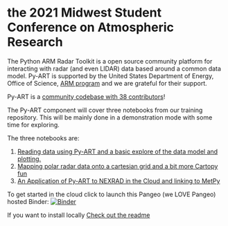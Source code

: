 # the 2021 Midwest Student Conference on Atmospheric Research

The Python ARM Radar Toolkit is a open source community platform for interacting with radar (and even LIDAR) data based
around a common data model. Py-ART is supported by the United States Department of Energy, Office of Science, 
[ARM program](www.arm.gov) and we are grateful for their support. 

Py-ART is a [community codebase with 38 contributors](https://github.com/ARM-DOE/pyart)!  

The Py-ART component will cover three notebooks from our training repository. This will be mainly done in a
 demonstration mode with some time for exploring.
 
 The three notebooks are:
 1) [Reading data using Py-ART and a basic explore of the data model and plotting.](../1-Introduction/1_pyart_reading_and_plotting_data.ipynb)
 2) [Mapping polar radar data onto a cartesian grid and a bit more Cartopy fun](../1-Introduction/2_Introduction_to_gridding.ipynb)
 3) [An Application of Py-ART to NEXRAD in the Cloud and linking to MetPy](../2-Cloud_Examples/1-NEXRAD_on_Amazon.ipynb)
 
 To get started in the cloud click to launch this Pangeo (we LOVE Pangeo) hosted Binder: 
 [![Binder](https://mybinder.org/badge_logo.svg)](https://binder.pangeo.io/v2/gh/ARM-Development/PyART-Training/HEAD?urlpath=lab)
 
 If you want to install locally [Check out the readme](../README.md)

